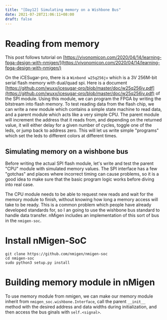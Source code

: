 ```yaml
---
title: "[Day12] Simulating memory on a Wishbone Bus"
date: 2021-07-28T21:06:11+08:00
draft: false
---
```


# Reading from memory

This post follows tutorial on [https://vivonomicon.com/2020/04/14/learning-fpga-design-with-nmigen/](https://vivonomicon.com/2020/04/14/learning-fpga-design-with-nmigen/)

On the iCESugar-pro, there is a `Winbond w25q256jv` which is a 3V 256M-bit serial flash memory with dual/quad spi. Here is a document [https://github.com/wuxx/icesugar-pro/blob/master/doc/w25q256jv.pdf](https://github.com/wuxx/icesugar-pro/blob/master/doc/w25q256jv.pdf) of the SPI module. Using this module, we can program the FPGA by writing the bitstream into flash memory. 
To test reading data from the flash chip, we can write a new module which contains a simple state machine to read data, and a parent module which acts like a very simple CPU. The parent module will increment the address that it reads from, and depending on the returned value, it will either delay for a given number of cycles, toggle one of the leds, or jump back to address zero. This will let us write simple "programs" which set the leds to different colors at different times.

## Simulating memory on a wishbone bus

Before writing the actual SPI flash module, let's write and test the parent "CPU" module with simulated memory values. The SPI interface has a few "gotchas" and places where incorrect timing can cause problems, so it is a good idea to make sure that the basic program logic works before diving into real case.

The CPU module needs to be able to request new reads and wait for the memory module to finish, without knowing how long a memory access will take to be ready. This is a common problem which people have already developed standards for, so I an going to use the wishbone bus standard to handle data transfer. nMigen includes an implementation of this sort of bus in the `nmigen-soc`.

# Install nMigen-SoC

```
git clone https://github.com/nmigen/nmigen-soc
cd nmigen-soc
sudo python3 setup.py install
```

# Building memory module in nMigen

To use memory module from nmigen, we can make our memory module inherit from `nmigen_soc.wishbone.Interface`, call the parent `__init__` method with the desired address and data widths during initialization, and then access the bus ginals with `self.<signal>`.